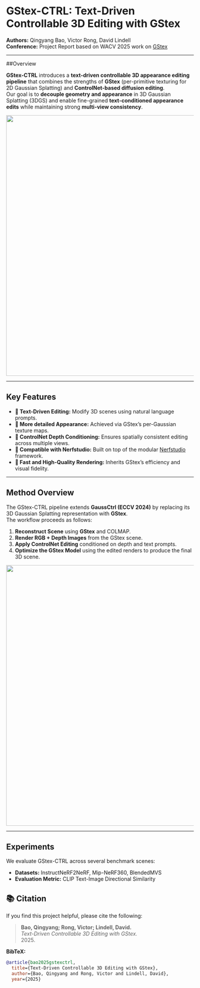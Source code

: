 # GStex-CTRL: Text-Driven Controllable 3D Editing with GStex

**Authors:** Qingyang Bao, Victor Rong, David Lindell  
**Conference:** Project Report based on WACV 2025 work on [GStex](https://arxiv.org/abs/2409.12954)

---

##Overview

**GStex-CTRL** introduces a **text-driven controllable 3D appearance editing pipeline** that combines the strengths of **GStex** (per-primitive texturing for 2D Gaussian Splatting) and **ControlNet-based diffusion editing**.  
Our goal is to **decouple geometry and appearance** in 3D Gaussian Splatting (3DGS) and enable fine-grained **text-conditioned appearance edits** while maintaining strong **multi-view consistency**.

<p align="center">
  <img src="assets/overview.png" width="700"/>
</p>

---

## Key Features

- **🔹 Text-Driven Editing:** Modify 3D scenes using natural language prompts.  
- **🔹 More detailed Appearance:** Achieved via GStex’s per-Gaussian texture maps.  
- **🔹 ControlNet Depth Conditioning:** Ensures spatially consistent editing across multiple views.  
- **🔹 Compatible with Nerfstudio:** Built on top of the modular [Nerfstudio](https://github.com/nerfstudio-project/nerfstudio) framework.  
- **🔹 Fast and High-Quality Rendering:** Inherits GStex’s efficiency and visual fidelity.  

---

## Method Overview

The GStex-CTRL pipeline extends **GaussCtrl (ECCV 2024)** by replacing its 3D Gaussian Splatting representation with **GStex**.  
The workflow proceeds as follows:

1. **Reconstruct Scene** using **GStex** and COLMAP.  
2. **Render RGB + Depth Images** from the GStex scene.  
3. **Apply ControlNet Editing** conditioned on depth and text prompts.  
4. **Optimize the GStex Model** using the edited renders to produce the final 3D scene.  

<p align="center">
  <img src="assets/pipeline.png" width="700"/>
</p>

---

## Experiments

We evaluate GStex-CTRL across several benchmark scenes:

- **Datasets:** InstructNeRF2NeRF, Mip-NeRF360, BlendedMVS  
- **Evaluation Metric:** CLIP Text-Image Directional Similarity  

## 📚 Citation

If you find this project helpful, please cite the following:

> **Bao, Qingyang; Rong, Victor; Lindell, David.**  
> *Text-Driven Controllable 3D Editing with GStex.*  
> 2025.  

**BibTeX:**
```bibtex
@article{bao2025gstexctrl,
  title={Text-Driven Controllable 3D Editing with GStex},
  author={Bao, Qingyang and Rong, Victor and Lindell, David},
  year={2025}
